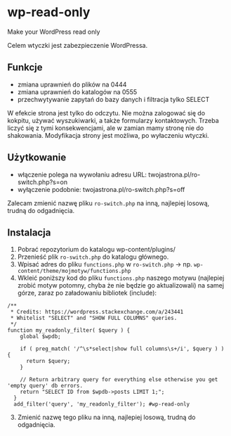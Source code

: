 # wp-read-only
Make your WordPress read only

Celem wtyczki jest zabezpieczenie WordPressa.


## Funkcje
- zmiana uprawnień do plików na 0444
- zmiana uprawnień do katalogów na 0555
- przechwytywanie zapytań do bazy danych i filtracja tylko SELECT


W efekcie strona jest tylko do odczytu. Nie można zalogować się do kokpitu, używać wyszukiwarki, a także formularzy kontaktowych.
Trzeba liczyć się z tymi konsekwencjami, ale w zamian mamy stronę nie do shakowania.
Modyfikacja strony jest możliwa, po wyłaczeniu wtyczki.

## Użytkowanie
- włączenie polega na wywołaniu adresu URL: twojastrona.pl/ro-switch.php?s=on
- wyłączenie podobnie: twojastrona.pl/ro-switch.php?s=off


Zalecam zmienić nazwę pliku `ro-switch.php` na inną, najlepiej losową, trudną do odgadnięcia.


## Instalacja

1. Pobrać repozytorium do katalogu wp-content/plugins/
2. Przenieść plik `ro-switch.php` do katalogu głównego.
3. Wpisać adres do pliku `functions.php` w `ro-switch.php` -> np. `wp-content/theme/mojmotyw/functions.php`
4. Wkleić poniższy kod do pliku `functions.php` naszego motywu (najlepiej zrobić motyw potomny, chyba że nie będzie go aktualizowali) na samej górze, zaraz po załadowaniu bibliotek (include):

```
/**
 * Credits: https://wordpress.stackexchange.com/a/243441
 * Whitelist "SELECT" and "SHOW FULL COLUMNS" queries.
 */
function my_readonly_filter( $query ) {
    global $wpdb;
  
    if ( preg_match( '/^\s*select|show full columns\s+/i', $query ) ) {
      return $query;
    }
  
    // Return arbitrary query for everything else otherwise you get 'empty query' db errors.
    return "SELECT ID from $wpdb->posts LIMIT 1;";
  }
  add_filter('query', 'my_readonly_filter'); #wp-read-only
```

3. Zmienić nazwę tego pliku na inną, najlepiej losową, trudną do odgadnięcia.
